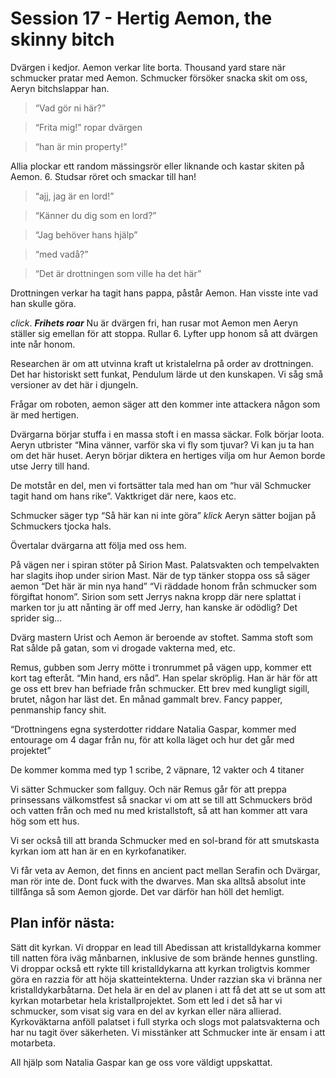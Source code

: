 # Session 17 - Hertig Aemon, the skinny bitch

Dvärgen i kedjor. Aemon verkar lite borta. Thousand yard stare när schmucker pratar med Aemon. Schmucker försöker snacka skit om oss, Aeryn bitchslappar han.

> “Vad gör ni här?”

> “Frita mig!” ropar dvärgen

> “han är min property!”

Allia plockar ett random mässingsrör eller liknande och kastar skiten på Aemon. 6.
Studsar röret och smackar till han!

> “ajj, jag är en lord!”

> “Känner du dig som en lord?”

> “Jag behöver hans hjälp”

> “med vadå?”

> “Det är drottningen som ville ha det här”

Drottningen verkar ha tagit hans pappa, påstår Aemon. Han visste inte vad han skulle göra.

_click_. **_Frihets roar_** Nu är dvärgen fri, han rusar mot Aemon men Aeryn ställer sig emellan för att stoppa. Rullar 6. Lyfter upp honom så att dvärgen inte når honom.

Researchen är om att utvinna kraft ut kristalelrna på order av drottningen. Det har historiskt sett funkat, Pendulum lärde ut den kunskapen. Vi såg små versioner av det här i djungeln.

Frågar om roboten, aemon säger att den kommer inte attackera någon som är med hertigen.

Dvärgarna börjar stuffa i en massa stoft i en massa säckar. Folk börjar loota. Aeryn utbrister “Mina vänner, varför ska vi fly som tjuvar? Vi kan ju ta han om det här huset. Aeryn börjar diktera en hertiges vilja om hur Aemon borde utse Jerry till hand.

De motstår en del, men vi fortsätter tala med han om “hur väl Schmucker tagit hand om hans rike”. Vaktkriget där nere, kaos etc.

Schmucker säger typ “Så här kan ni inte göra” _klick_ Aeryn sätter bojjan på Schmuckers tjocka hals.

Övertalar dvärgarna att följa med oss hem.

På vägen ner i spiran stöter på Sirion Mast. Palatsvakten och tempelvakten har slagits ihop under sirion Mast. När de typ tänker stoppa oss så säger aemon “Det här är min nya hand” “Vi räddade honom från schmucker som förgiftat honom”.
Sirion som sett Jerrys nakna kropp där nere splattat i marken tor ju att nånting är off med Jerry, han kanske är odödlig? Det sprider sig…

Dvärg mastern Urist och Aemon är beroende av stoftet. Samma stoft som Rat sålde på gatan, som vi drogade vakterna med, etc.

Remus, gubben som Jerry mötte i tronrummet på vägen upp, kommer ett kort tag efteråt. “Min hand, ers nåd”. Han spelar skröplig. Han är här för att ge oss ett brev han befriade från schmucker. Ett brev med kungligt sigill, brutet, någon har läst det. En månad gammalt brev. Fancy papper, penmanship fancy shit.

“Drottningens egna systerdotter riddare Natalia Gaspar, kommer med entourage om 4
dagar från nu, för att kolla läget och hur det går med projektet”

De kommer komma med typ 1 scribe, 2 väpnare, 12 vakter och 4 titaner

Vi sätter Schmucker som fallguy. Och när Remus går för att preppa prinsessans välkomstfest så snackar vi om att se till att Schmuckers bröd och vatten från och med nu med kristallstoft, så att han kommer att vara hög som ett hus.

Vi ser också till att branda Schmucker med en sol-brand för att smutskasta kyrkan iom att han är en en kyrkofanatiker.

Vi får veta av Aemon, det finns en ancient pact mellan Serafin och Dvärgar, man rör inte de. Dont fuck with the dwarves. Man ska alltså absolut inte tillfånga så som Aemon gjorde. Det var därför han höll det hemligt.

## Plan inför nästa:

Sätt dit kyrkan. Vi droppar en lead till Abedissan att kristalldykarna kommer till natten föra iväg månbarnen, inklusive de som brände hennes gunstling. Vi droppar också ett rykte till kristalldykarna att kyrkan troligtvis kommer göra en razzia för att höja skatteintekterna. Under razzian ska vi bränna ner kristalldykarbåtarna. Det hela är en del av planen i att få det att se ut som att kyrkan motarbetar hela kristallprojektet. Som ett led i det så har vi schmucker, som visat sig vara en del av kyrkan eller nära allierad. Kyrkoväktarna anföll palatset i full styrka och slogs mot palatsvakterna och har nu tagit över säkerheten. Vi misstänker att Schmucker inte är ensam i att motarbeta.

All hjälp som Natalia Gaspar kan ge oss vore väldigt uppskattat.
